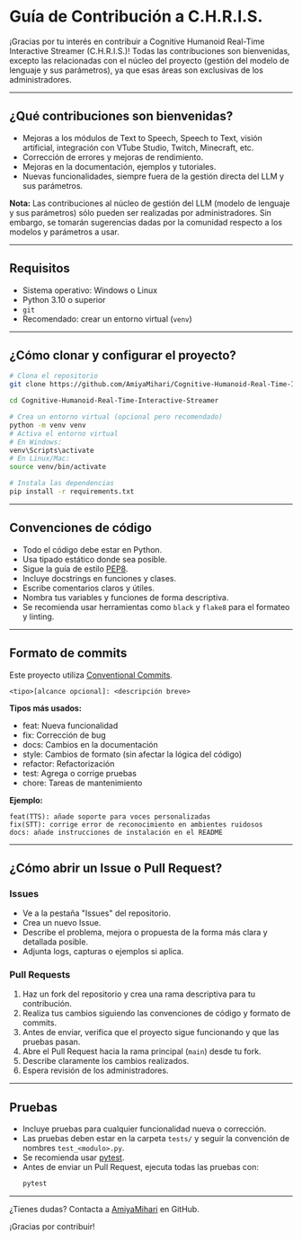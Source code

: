 # Guía de Contribución a C.H.R.I.S.

¡Gracias por tu interés en contribuir a Cognitive Humanoid Real-Time Interactive Streamer (C.H.R.I.S.)! Todas las contribuciones son bienvenidas, excepto las relacionadas con el núcleo del proyecto (gestión del modelo de lenguaje y sus parámetros), ya que esas áreas son exclusivas de los administradores.

---

## ¿Qué contribuciones son bienvenidas?

- Mejoras a los módulos de Text to Speech, Speech to Text, visión artificial, integración con VTube Studio, Twitch, Minecraft, etc.
- Corrección de errores y mejoras de rendimiento.
- Mejoras en la documentación, ejemplos y tutoriales.
- Nuevas funcionalidades, siempre fuera de la gestión directa del LLM y sus parámetros.

**Nota:** Las contribuciones al núcleo de gestión del LLM (modelo de lenguaje y sus parámetros) sólo pueden ser realizadas por administradores. Sin embargo, se tomarán sugerencias dadas por la comunidad respecto a los modelos y parámetros a usar.

---

## Requisitos

- Sistema operativo: Windows o Linux
- Python 3.10 o superior
- `git`
- Recomendado: crear un entorno virtual (`venv`)

---

## ¿Cómo clonar y configurar el proyecto?

```bash
# Clona el repositorio
git clone https://github.com/AmiyaMihari/Cognitive-Humanoid-Real-Time-Interactive-Streamer.git

cd Cognitive-Humanoid-Real-Time-Interactive-Streamer

# Crea un entorno virtual (opcional pero recomendado)
python -m venv venv
# Activa el entorno virtual
# En Windows:
venv\Scripts\activate
# En Linux/Mac:
source venv/bin/activate

# Instala las dependencias
pip install -r requirements.txt
```

---

## Convenciones de código

- Todo el código debe estar en Python.
- Usa tipado estático donde sea posible.
- Sigue la guía de estilo [PEP8](https://peps.python.org/pep-0008/).
- Incluye docstrings en funciones y clases.
- Escribe comentarios claros y útiles.
- Nombra tus variables y funciones de forma descriptiva.
- Se recomienda usar herramientas como `black` y `flake8` para el formateo y linting.

---

## Formato de commits

Este proyecto utiliza [Conventional Commits](https://www.conventionalcommits.org/).

```
<tipo>[alcance opcional]: <descripción breve>
```

**Tipos más usados:**
- feat: Nueva funcionalidad
- fix: Corrección de bug
- docs: Cambios en la documentación
- style: Cambios de formato (sin afectar la lógica del código)
- refactor: Refactorización
- test: Agrega o corrige pruebas
- chore: Tareas de mantenimiento

**Ejemplo:**
```
feat(TTS): añade soporte para voces personalizadas
fix(STT): corrige error de reconocimiento en ambientes ruidosos
docs: añade instrucciones de instalación en el README
```

---

## ¿Cómo abrir un Issue o Pull Request?

### Issues

- Ve a la pestaña "Issues" del repositorio.
- Crea un nuevo Issue.
- Describe el problema, mejora o propuesta de la forma más clara y detallada posible.
- Adjunta logs, capturas o ejemplos si aplica.

### Pull Requests

1. Haz un fork del repositorio y crea una rama descriptiva para tu contribución.
2. Realiza tus cambios siguiendo las convenciones de código y formato de commits.
3. Antes de enviar, verifica que el proyecto sigue funcionando y que las pruebas pasan.
4. Abre el Pull Request hacia la rama principal (`main`) desde tu fork.
5. Describe claramente los cambios realizados.
6. Espera revisión de los administradores.

---

## Pruebas

- Incluye pruebas para cualquier funcionalidad nueva o corrección.
- Las pruebas deben estar en la carpeta `tests/` y seguir la convención de nombres `test_<modulo>.py`.
- Se recomienda usar [pytest](https://docs.pytest.org/).
- Antes de enviar un Pull Request, ejecuta todas las pruebas con:
  ```bash
  pytest
  ```

---

¿Tienes dudas? Contacta a [AmiyaMihari](https://github.com/AmiyaMihari) en GitHub.

¡Gracias por contribuir!